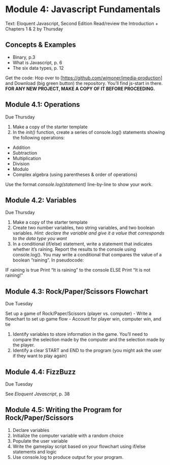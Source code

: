 # Module 4: Javascript Fundamentals

Text: Eloquent Javascript, Second Edition
Read/review the Introduction + Chapters 1 & 2 by Thursday

## Concepts & Examples

- Binary, p.3
- What is Javascript, p. 6
- The six data types, p. 12

Get the code: Hop over to [https://github.com/wjmoner/imedia-production] and Download (big green button) the repository. You’ll find js-start in there. **FOR ANY NEW PROJECT, MAKE A COPY OF IT BEFORE PROCEEDING.** 

## Module 4.1: Operations

Due Thursday

1. Make a copy of the starter template
2. In the *init()* function, create a series of console.log() statements showing the following operations:

- Addition
- Subtraction
- Multiplication
- Division
- Modulo
- Complex algebra (using parentheses & order of operations)

Use the format *console.log(statement)* line-by-line to show your work. 

## Module 4.2: Variables

Due Thursday

1. Make a copy of the starter template
2. Create two number variables, two string variables, and two boolean variables. *Hint: declare the variable and give it a value that corresponds to the data type you want*
3. In a conditional (if/else) statement, write a statement that indicates whether it’s raining. Report the results to the console using console.log(). You may write a conditional that compares the value of a boolean “raining”. In pseudocode:

IF raining is true
Print “It is raining” to the console
ELSE
Print “It is not raining!” 

## Module 4.3: Rock/Paper/Scissors Flowchart

Due Tuesday

Set up a game of Rock/Paper/Scissors (player vs. computer)
	- Write a flowchart to set up game flow
	- Account for player win, computer win, and tie

1. Identify variables to store information in the game. You’ll need to compare the selection made by the computer and the selection made by the player. 
2. Identify a clear START and END to the program (you might ask the user if they want to play again)

## Module 4.4: FizzBuzz 

Due Tuesday

See *Eloquent Javascript*, p. 38

## Module 4.5: Writing the Program for Rock/Paper/Scissors

1. Declare variables
2. Initialize the computer variable with a random choice
3. Populate the user variable
4. Write the gameplay script based on your flowchart using if/else statements and logic
5. Use console.log to produce output for your program.

